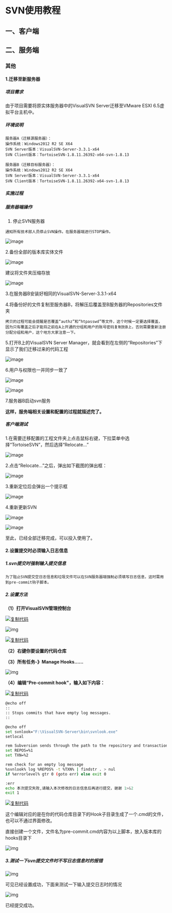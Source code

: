 # SVN使用教程

## 一、客户端



## 二、服务端

### 其他

#### 1.迁移至新服务器

##### 项目需求

由于项目需要将原实体服务器中的VisualSVN Server迁移至VMware ESXI 6.5虚拟平台主机中。

##### 环境说明

```
服务器A（迁移源服务器）：
操作系统：Windows2012 R2 SE X64
SVN Server版本：VisualSVN-Server-3.3.1-x64
SVN Client版本：TortoiseSVN-1.8.11.26392-x64-svn-1.8.13

服务器B（迁移目标服务器）：
操作系统：Windows2012 R2 SE X64
SVN Server版本：VisualSVN-Server-3.3.1-x64
SVN Client版本：TortoiseSVN-1.8.11.26392-x64-svn-1.8.13
```

##### 实施过程

##### 服务器端操作

1. 停止SVN服务器

```
通知所有技术部人员停止SVN操作。在服务器端进行STOP操作。
```

![image](https://pzy-images.oss-cn-hangzhou.aliyuncs.com/img/202205271015971.png)

2.备份全部的版本库实体文件

![image](https://pzy-images.oss-cn-hangzhou.aliyuncs.com/img/202205271015016.png)

建议将文件夹压缩存放

![image](https://pzy-images.oss-cn-hangzhou.aliyuncs.com/img/202205271015959.png)

3.在服务器B安装好相同的VisualSVN-Server-3.3.1-x64

4.将备份好的文件复制至服务器B，将解压后覆盖至B服务器的Repositories文件夹

```
拷贝的过程可能会提醒是否覆盖“authz”和“htpasswd”等文件，这个时候一定要选择覆盖，
因为只有覆盖之后才能将之前在A上开通的分组和用户的账号密码复制到B上，否则需要重新注册分配分组和用户，这个地方大家注意一下。
```

5.打开B上的VisualSVN Server Manager，就会看到在左侧的“Repositories”下显示了我们迁移过来的代码工程

![image](https://pzy-images.oss-cn-hangzhou.aliyuncs.com/img/202205271015981.png)

6.用户与权限也一并同步一致了

![image](https://pzy-images.oss-cn-hangzhou.aliyuncs.com/img/202205271015673.png)

![image](https://pzy-images.oss-cn-hangzhou.aliyuncs.com/img/202205271015616.png)

7.服务器B启动svn服务

**这样，服务端相关设置和配置的过程就描述完了。**

##### 客户端测试

1.在需要迁移配置的工程文件夹上点击鼠标右键，下拉菜单中选择“TortoiseSVN”，然后选择“Relocate...”

![image](https://pzy-images.oss-cn-hangzhou.aliyuncs.com/img/202205271015963.png)

2.点击“Relocate...”之后，弹出如下截图的弹出框：

![image](https://pzy-images.oss-cn-hangzhou.aliyuncs.com/img/202205271015174.png)

3.重新定位后会弹出一个提示框

![image](https://pzy-images.oss-cn-hangzhou.aliyuncs.com/img/202205271015541.png)

4.重新更新SVN

![image](https://pzy-images.oss-cn-hangzhou.aliyuncs.com/img/202205271015672.png)

![image](https://pzy-images.oss-cn-hangzhou.aliyuncs.com/img/202205271015522.png)

至此，已经全部迁移完成，可以投入使用了。

#### 2.设置提交时必须输入日志信息

##### 1.svn提交时强制输入提交信息

```
为了阻止SVN提交空日志信息和垃圾文件可以在SVN服务器端强制必须填写日志信息，这时需用到pre-commit钩子脚本。
```

 

##### 2.设置方法

**（1）打开VisualSVN管理控制台**

[![复制代码](https://pzy-images.oss-cn-hangzhou.aliyuncs.com/img/202205271015158.gif)](javascript:void(0);)

 ![img](https://pzy-images.oss-cn-hangzhou.aliyuncs.com/img/202205271015686.png) 

[![复制代码](https://pzy-images.oss-cn-hangzhou.aliyuncs.com/img/202205271015158.gif)](javascript:void(0);)

**（2）右键你要设置的代码仓库**

**（3）所有任务-》Manage Hooks……**

 ![img](https://pzy-images.oss-cn-hangzhou.aliyuncs.com/img/202205271015756.png) 

 

**（4）编辑“Pre-commit hook"，输入如下内容：**

[![复制代码](https://pzy-images.oss-cn-hangzhou.aliyuncs.com/img/202205271015158.gif)](javascript:void(0);)

```bash
@echo off
::    
:: Stops commits that have empty log messages.
::

@echo off
set svnlook="F:\VisualSVN-Server\bin\svnlook.exe"
setlocal

rem Subversion sends through the path to the repository and transaction id
set REPOS=%1
set TXN=%2

rem check for an empty log message
%svnlook% log %REPOS% -t %TXN% | findstr . > nul
if %errorlevel% gtr 0 (goto err) else exit 0

:err
echo 本次提交失败,请输入本次修改的日志信息后再进行提交，谢谢 1>&2
exit 1
```

[![复制代码](https://pzy-images.oss-cn-hangzhou.aliyuncs.com/img/202205271015158.gif)](javascript:void(0);)

这个编辑对应的是在你的代码仓库目录下的Hook子目录生成了一个.cmd的文件，也可以不通过界面修改。

 

直接创建一个文件，文件名为pre-commit.cmd内容为以上脚本，放入版本库的hooks目录下

 ![img](https://pzy-images.oss-cn-hangzhou.aliyuncs.com/img/202205271015723.png) 

 

##### 3.测试一下svn提交文件时不写日志信息时的报错

 ![img](https://pzy-images.oss-cn-hangzhou.aliyuncs.com/img/202205271015645.png) 

 可见已经设置成功，下面来测试一下输入提交日志时的情况

 ![img](https://pzy-images.oss-cn-hangzhou.aliyuncs.com/img/202205271015737.png) 

已经提交成功。